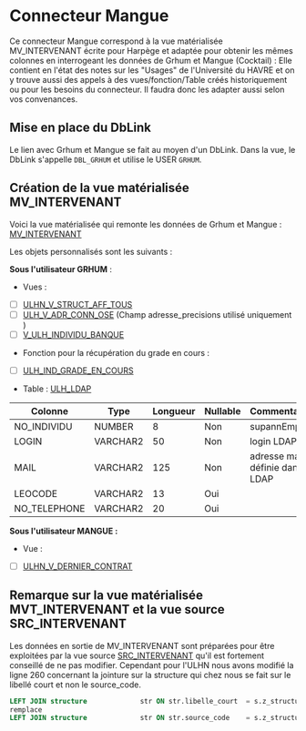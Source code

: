 # Connecteur Mangue

Ce connecteur Mangue correspond à la vue matérialisée MV_INTERVENANT écrite pour Harpège et adaptée pour obtenir les mêmes colonnes en interrogeant les données de Grhum et Mangue (Cocktail) :
Elle contient en l'état des notes sur les "Usages" de l'Université du HAVRE et on y trouve aussi des appels à des vues/fonction/Table créés historiquement ou pour les besoins du connecteur.
Il faudra donc les adapter aussi selon vos convenances.

## Mise en place du DbLink

Le lien avec Grhum et Mangue se fait au moyen d'un DbLink.
Dans la vue, le DbLink s'appelle `DBL_GRHUM` et utilise le USER `GRHUM`.

## Création de la vue matérialisée MV_INTERVENANT

Voici la vue matérialisée qui remonte les données de Grhum et Mangue :
[MV_INTERVENANT](MV_INTERVENANT.sql)

Les objets personnalisés sont les suivants :

**Sous l'utilisateur GRHUM** :
* Vues :

- [ ] [ULHN_V_STRUCT_AFF_TOUS](ULHN_V_STRUCT_AFF_TOUS.sql)
- [ ] [ULH_V_ADR_CONN_OSE](ULH_V_ADR_CONN_OSE.sql)   (Champ adresse_precisions utilisé uniquement )
- [ ] [V_ULH_INDIVIDU_BANQUE](V_ULH_INDIVIDU_BANQUE.sql)

* Fonction pour la récupération du grade en cours :

- [ ] [ULH_IND_GRADE_EN_COURS](ULH_IND_GRADE_EN_COURS.sql)

* Table :
[ULH_LDAP](Pas_de_sql.sql)

| Colonne       | Type      | Longueur  | Nullable  | Commentaire                   |
| -------       | -----     | --------  | --------  | ------------                  |
|NO_INDIVIDU    | NUMBER    | 8         |Non        | supannEmpId                   |
|LOGIN          |VARCHAR2   |50         |Non        | login LDAP                    |
|MAIL           |VARCHAR2   |125        |Non        |adresse mail définie dans LDAP |
|LEOCODE        |VARCHAR2   |13         |Oui        |                               |
|NO_TELEPHONE   |VARCHAR2   |20         |Oui        |                               |


**Sous l'utilisateur MANGUE :**
* Vue :
- [ ] [ULHN_V_DERNIER_CONTRAT](ULHN_V_DERNIER_CONTRAT.sql)

## Remarque sur la vue matérialisée MVT_INTERVENANT et la vue source SRC_INTERVENANT
Les données en sortie de MV_INTERVENANT sont préparées pour être exploitées par la vue source [SRC_INTERVENANT](../Générique/SRC_INTERVENANT.sql) qu'il est fortement conseillé de ne pas modifier.
Cependant pour l'ULHN nous avons modifié la ligne 260 concernant la jointure sur la structure qui chez nous se fait sur le libellé court et non le source_code.
```sql
LEFT JOIN structure             str ON str.libelle_court  = s.z_structure_id
remplace
LEFT JOIN structure             str ON str.source_code    = s.z_structure_id
```

